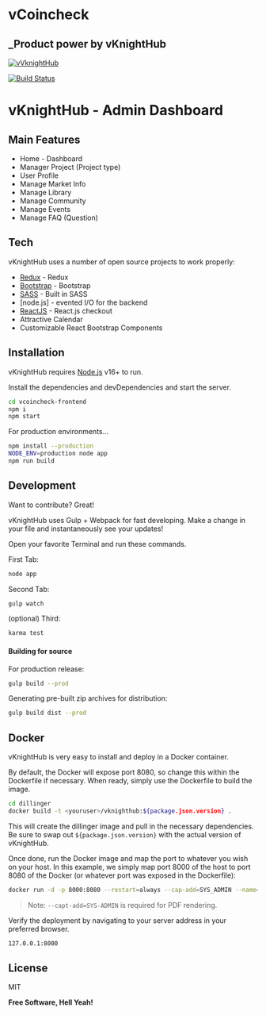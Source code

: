 # vCoincheck
## _Product power by vKnightHub

[![vVknightHub](https://i.ibb.co/NyNHBt9/powerby.png)](http://vknight.io/)

[![Build Status](https://travis-ci.org/joemccann/dillinger.svg?branch=master)](https://github.com/vknighthub/vcoincheck-frontend)

# vKnightHub - Admin Dashboard

## Main Features
- Home - Dashboard
- Manager Project (Project type)
- User Profile
- Manage Market Info
- Manage Library
- Manage Community
- Manage Events
- Manage FAQ (Question)

## Tech

vKnightHub uses a number of open source projects to work properly:

- [Redux](https://redux.js.org/) - Redux
- [Bootstrap](https://getbootstrap.com/) - Bootstrap
- [SASS](https://sass-lang.com/) - Built in SASS
- [node.js] - evented I/O for the backend
- [ReactJS](https://reactjs.org/) - React.js checkout
- Attractive Calendar
- Customizable React Bootstrap Components

## Installation

vKnightHub requires [Node.js](https://nodejs.org/) v16+ to run.

Install the dependencies and devDependencies and start the server.

```sh
cd vcoincheck-frontend
npm i
npm start
```

For production environments...

```sh
npm install --production
NODE_ENV=production node app
npm run build
```

## Development

Want to contribute? Great!

vKnightHub uses Gulp + Webpack for fast developing.
Make a change in your file and instantaneously see your updates!

Open your favorite Terminal and run these commands.

First Tab:

```sh
node app
```

Second Tab:

```sh
gulp watch
```

(optional) Third:

```sh
karma test
```

#### Building for source

For production release:

```sh
gulp build --prod
```

Generating pre-built zip archives for distribution:

```sh
gulp build dist --prod
```

## Docker

vKnightHub is very easy to install and deploy in a Docker container.

By default, the Docker will expose port 8080, so change this within the
Dockerfile if necessary. When ready, simply use the Dockerfile to
build the image.

```sh
cd dillinger
docker build -t <youruser>/vknighthub:${package.json.version} .
```

This will create the dillinger image and pull in the necessary dependencies.
Be sure to swap out `${package.json.version}` with the actual
version of vKnightHub.

Once done, run the Docker image and map the port to whatever you wish on
your host. In this example, we simply map port 8000 of the host to
port 8080 of the Docker (or whatever port was exposed in the Dockerfile):

```sh
docker run -d -p 8000:8080 --restart=always --cap-add=SYS_ADMIN --name=vknighthub <youruser>/vknighthub:${package.json.version}
```

> Note: `--capt-add=SYS-ADMIN` is required for PDF rendering.

Verify the deployment by navigating to your server address in
your preferred browser.

```sh
127.0.0.1:8000
```

## License

MIT

**Free Software, Hell Yeah!**

[//]: # (These are reference links used in the body of this note and get stripped out when the markdown processor does its job. There is no need to format nicely because it shouldn't be seen. Thanks SO - http://stackoverflow.com/questions/4823468/store-comments-in-markdown-syntax)

   [vknighthub]: <https://github.com/vknighthub>

